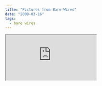 ```yaml
---
title: "Pictures from Bare Wires"
date: "2009-03-16"
tags: 
  - bare wires
---
```

<!-- 
get embed code from https://iframely.com/ 
do html to jsx using https://transform.tools/html-to-jsx
does not quite work right
-->

<div
  style={{
    left: 0,
    width: "100%",
    height: 0,
    position: "relative",
    paddingBottom: "149.3828%"
  }}
>
  <iframe
    src="https://archive.org/embed/dsc0041_202407"
    style={{
      top: 0,
      left: 0,
      width: "100%",
      height: "100%",
      position: "absolute",
      border: 0
    }}
  />
</div>

https://flic.kr/p/65rB8N

(Pics by Tamara Polajnar)
